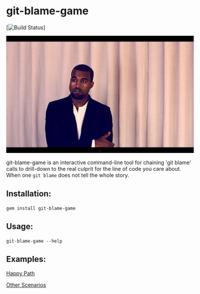 # git-blame-game

[![Build Status](https://secure.travis-ci.org/charleseff/git-blame-game.png)]

<img src="https://github.com/charleseff/git-blame-game/raw/master/public/pensive-kanye.png" />

git-blame-game is an interactive command-line tool for chaining 'git blame' calls to drill-down to the real culprit for the line of code you care about.  When one `git blame` does not tell the whole story.

## Installation:

    gem install git-blame-game

## Usage:

    git-blame-game --help

## Examples:

[Happy Path](https://github.com/charleseff/git-blame-game/blob/master/features/happy_path.feature) 
    
[Other Scenarios](https://github.com/charleseff/git-blame-game/blob/master/features/other_scenarios.feature)